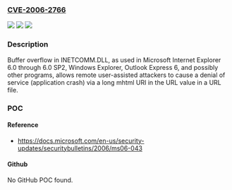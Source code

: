 ### [CVE-2006-2766](https://cve.mitre.org/cgi-bin/cvename.cgi?name=CVE-2006-2766)
![](https://img.shields.io/static/v1?label=Product&message=n%2Fa&color=blue)
![](https://img.shields.io/static/v1?label=Version&message=n%2Fa&color=blue)
![](https://img.shields.io/static/v1?label=Vulnerability&message=n%2Fa&color=brighgreen)

### Description

Buffer overflow in INETCOMM.DLL, as used in Microsoft Internet Explorer 6.0 through 6.0 SP2, Windows Explorer, Outlook Express 6, and possibly other programs, allows remote user-assisted attackers to cause a denial of service (application crash) via a long mhtml URI in the URL value in a URL file.

### POC

#### Reference
- https://docs.microsoft.com/en-us/security-updates/securitybulletins/2006/ms06-043

#### Github
No GitHub POC found.

